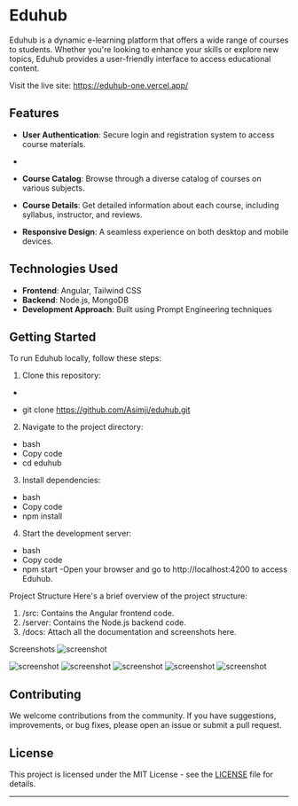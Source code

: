# Eduhub
Eduhub is a dynamic e-learning platform that offers a wide range of courses to students. Whether you're looking to enhance your skills or explore new topics, Eduhub provides a user-friendly interface to access educational content.

Visit the live site: https://eduhub-one.vercel.app/
## Features

- **User Authentication**: Secure login and registration system to access course materials.
- 
- **Course Catalog**: Browse through a diverse catalog of courses on various subjects.

- **Course Details**: Get detailed information about each course, including syllabus, instructor, and reviews.

- **Responsive Design**: A seamless experience on both desktop and mobile devices.

## Technologies Used

- **Frontend**: Angular, Tailwind CSS
- **Backend**: Node.js, MongoDB
- **Development Approach**: Built using Prompt Engineering techniques

## Getting Started

To run Eduhub locally, follow these steps:

1. Clone this repository:
- ```bash
- git clone https://github.com/Asimji/eduhub.git

2. Navigate to the project directory:
- bash
- Copy code
- cd eduhub

3. Install dependencies:
- bash
- Copy code
- npm install

4. Start the development server:
- bash
- Copy code
- npm start
-Open your browser and go to http://localhost:4200 to access Eduhub.

Project Structure
Here's a brief overview of the project structure:
1. /src: Contains the Angular frontend code.
2. /server: Contains the Node.js backend code.
3. /docs: Attach all the documentation and screenshots here.

   
Screenshots
<img src="frontend\eduhub\src\assests\edu-register.png" alt="screenshot" /> 


<img src="frontend\eduhub\src\assests\edu-login.png" alt="screenshot" />


<img src="frontend\eduhub\src\assests\edu-home.png" alt="screenshot" />


<img src="frontend\eduhub\src\assests\edu-course.png" alt="screenshot" />


<img src="frontend\eduhub\src\assests\edu-single.png" alt="screenshot" />


<img src="frontend\src\assests\evo-email-verify.png" alt="screenshot" />

## Contributing

We welcome contributions from the community. If you have suggestions, improvements, or bug fixes, please open an issue or submit a pull request.

## License

This project is licensed under the MIT License - see the [LICENSE](LICENSE) file for details.

---

